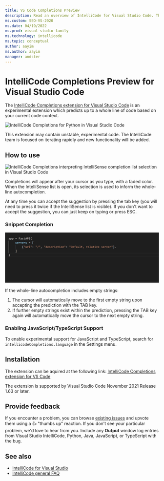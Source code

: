```yaml
---
title: VS Code Completions Preview
description: Read an overview of IntelliCode for Visual Studio Code. The IntelliCode extension provides AI-assisted IntelliSense for Python, Java, TypeScript, and JavaScript.
ms.custom: SEO-VS-2020
ms.date: 04/19/2022
ms.prod: visual-studio-family
ms.technology: intellicode
ms.topic: conceptual
author: aayim
ms.author: aayim
manager: andster
---
```


# IntelliCode Completions Preview for Visual Studio Code

The [IntelliCode Completions extension for Visual Studio Code](https://marketplace.visualstudio.com/items?itemName=VisualStudioExptTeam.vscodeintellicode-completions) is an experimental extension which predicts up to a whole line of code based on your current code context.

![IntelliCode Completions for Python in Visual Studio Code](../images/wlc.gif)

This extension may contain unstable, experimental code. The IntelliCode team is focused on iterating rapidly and new functionality will be added.

## How to use
![IntelliCode Completions interpreting IntelliSense completion list selection in Visual Studio Code](../images/intellisenseSelection.gif)

Completions will appear after your cursor as you type, with a faded color. When the IntelliSense list is open, its selection is used to inform the whole-line autocompletion.

At any time you can accept the suggestion by pressing the tab key (you will need to press it twice if the IntelliSense list is visible). If you don't want to accept the suggestion, you can just keep on typing or press ESC.

### Snippet Completion

![Accepting a grey text completion with empty string automatically moves the cursor to the empty string](media/vsc-wlc-snippetcompletion.gif)

If the whole-line autocompletion includes empty strings:

1. The cursor will automatically move to the first empty string upon accepting the prediction with the TAB key.
2. If further empty strings exist within the prediction, pressing the TAB key again will automatically move the cursor to the next empty string.

### Enabling JavaScript/TypeScript Support

To enable experimental support for JavaScript and TypeScript, search for `intellicodeCompletions.language` in the Settings menu.

## Installation

The extension can be aquired at the following link: [IntelliCode Completions extension for VS Code](https://marketplace.visualstudio.com/items?itemName=VisualStudioExptTeam.vscodeintellicode-completions)

The extension is supported by Visual Studio Code November 2021 Release 1.63 or later.

## Provide feedback

If you encounter a problem, you can browse [existing issues](https://github.com/MicrosoftDocs/intellicode/issues) and upvote them using a 👍 "thumbs up" reaction. If you don't see your particular problem, we'd love to hear from you. Include any **Output** window log entries from Visual Studio IntelliCode, Python, Java, JavaScript, or TypeScript with the bug.

## See also

- [IntelliCode for Visual Studio](intellicode-visual-studio.md)
- [IntelliCode general FAQ](faq.yml)




